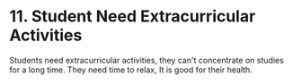 # 11. Student Need Extracurricular Activities

Students need extracurricular activities, they can't concentrate on studies for a long time.
They need time to relax, It is good for their health.


